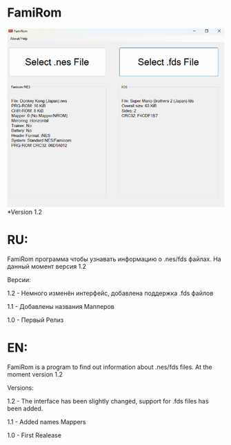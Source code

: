 # FamiRom

![](1.2.png)
*Version 1.2


# RU:
FamiRom программа чтобы узнавать информацию о .nes/fds файлах.
На данный момент версия 1.2

Версии:

1.2 - Немного изменён интерфейс, добавлена поддержка .fds файлов

1.1 - Добавлены названия Мапперов

1.0 - Первый Релиз

# EN:
FamiRom is a program to find out information about .nes/fds files.
At the moment version 1.2

Versions:

1.2 - The interface has been slightly changed, support for .fds files has been added.

1.1 - Added names Mappers

1.0 - First Realease
